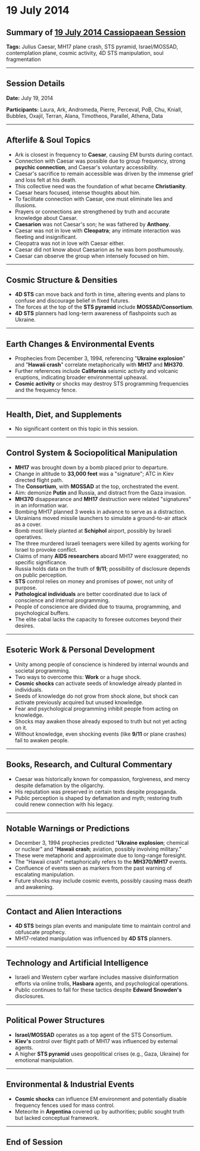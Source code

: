 # 19 July 2014

## Summary of [19 July 2014 Cassiopaean Session](https://cassiopaea.org/forum/threads/session-19-july-2014.35463/#post-508567)

**Tags:** Julius Caesar, MH17 plane crash, STS pyramid, Israel/MOSSAD, contemplation plane, cosmic activity, 4D STS manipulation, soul fragmentation

---

## Session Details

**Date:** July 19, 2014

**Participants:** Laura, Ark, Andromeda, Pierre, Perceval, PoB, Chu, Kniall, Bubbles, Oxajil, Terran, Alana, Timotheos, Parallel, Athena, Data

---

## Afterlife & Soul Topics

- Ark is closest in frequency to **Caesar**, causing EM bursts during contact.
- Connection with Caesar was possible due to group frequency, strong **psychic connection**, and Caesar's voluntary accessibility.
- Caesar's sacrifice to remain accessible was driven by the immense grief and loss felt at his death.
- This collective need was the foundation of what became **Christianity**.
- Caesar hears focused, intense thoughts about him.
- To facilitate connection with Caesar, one must eliminate lies and illusions.
- Prayers or connections are strengthened by truth and accurate knowledge about Caesar.
- **Caesarion** was not Caesar's son; he was fathered by **Anthony**.
- Caesar was not in love with **Cleopatra**; any intimate interaction was fleeting and insignificant.
- Cleopatra was not in love with Caesar either.
- Caesar did not know about Caesarion as he was born posthumously.
- Caesar can observe the group when intensely focused on him.

---

## Cosmic Structure & Densities

- **4D STS** can move back and forth in time, altering events and plans to confuse and discourage belief in fixed futures.
- The forces at the top of the **STS pyramid** include **MOSSAD/Consortium**.
- **4D STS** planners had long-term awareness of flashpoints such as Ukraine.

---

## Earth Changes & Environmental Events

- Prophecies from December 3, 1994, referencing "**Ukraine explosion**" and "**Hawaii crash**" correlate metaphorically with **MH17** and **MH370**.
- Further references include **California** seismic activity and volcanic eruptions, indicating broader environmental upheaval.
- **Cosmic activity** or shocks may destroy STS programming frequencies and the frequency fence.

---

## Health, Diet, and Supplements

- No significant content on this topic in this session.

---

## Control System & Sociopolitical Manipulation

- **MH17** was brought down by a bomb placed prior to departure.
- Change in altitude to **33,000 feet** was a "signature"; ATC in Kiev directed flight path.
- The **Consortium**, with **MOSSAD** at the top, orchestrated the event.
- Aim: demonize **Putin** and Russia, and distract from the Gaza invasion.
- **MH370** disappearance and **MH17** destruction were related "signatures" in an information war.
- Bombing MH17 planned 3 weeks in advance to serve as a distraction.
- Ukrainians moved missile launchers to simulate a ground-to-air attack as a cover.
- Bomb most likely planted at **Schiphol** airport, possibly by Israeli operatives.
- The three murdered Israeli teenagers were killed by agents working for Israel to provoke conflict.
- Claims of many **AIDS researchers** aboard MH17 were exaggerated; no specific significance.
- Russia holds data on the truth of **9/11**; possibility of disclosure depends on public perception.
- **STS** control relies on money and promises of power, not unity of purpose.
- **Pathological individuals** are better coordinated due to lack of conscience and internal programming.
- People of conscience are divided due to trauma, programming, and psychological buffers.
- The elite cabal lacks the capacity to foresee outcomes beyond their desires.

---

## Esoteric Work & Personal Development

- Unity among people of conscience is hindered by internal wounds and societal programming.
- Two ways to overcome this: **Work** or a huge shock.
- **Cosmic shocks** can activate seeds of knowledge already planted in individuals.
- Seeds of knowledge do not grow from shock alone, but shock can activate previously acquired but unused knowledge.
- Fear and psychological programming inhibit people from acting on knowledge.
- Shocks may awaken those already exposed to truth but not yet acting on it.
- Without knowledge, even shocking events (like **9/11** or plane crashes) fail to awaken people.

---

## Books, Research, and Cultural Commentary

- Caesar was historically known for compassion, forgiveness, and mercy despite defamation by the oligarchy.
- His reputation was preserved in certain texts despite propaganda.
- Public perception is shaped by defamation and myth; restoring truth could renew connection with his legacy.

---

## Notable Warnings or Predictions

- December 3, 1994 prophecies predicted "**Ukraine explosion**; chemical or nuclear" and "**Hawaii crash**; aviation, possibly involving military."
- These were metaphoric and approximate due to long-range foresight.
- The "Hawaii crash" metaphorically refers to the **MH370/MH17** events.
- Confluence of events seen as markers from the past warning of escalating manipulation.
- Future shocks may include cosmic events, possibly causing mass death and awakening.

---

## Contact and Alien Interactions

- **4D STS** beings plan events and manipulate time to maintain control and obfuscate prophecy.
- MH17-related manipulation was influenced by **4D STS** planners.

---

## Technology and Artificial Intelligence

- Israeli and Western cyber warfare includes massive disinformation efforts via online trolls, **Hasbara** agents, and psychological operations.
- Public continues to fall for these tactics despite **Edward Snowden's** disclosures.

---

## Political Power Structures

- **Israel/MOSSAD** operates as a top agent of the STS Consortium.
- **Kiev's** control over flight path of MH17 was influenced by external agents.
- A higher **STS pyramid** uses geopolitical crises (e.g., Gaza, Ukraine) for emotional manipulation.

---

## Environmental & Industrial Events

- **Cosmic shocks** can influence EM environment and potentially disable frequency fences used for mass control.
- Meteorite in **Argentina** covered up by authorities; public sought truth but lacked conceptual framework.

---

## End of Session